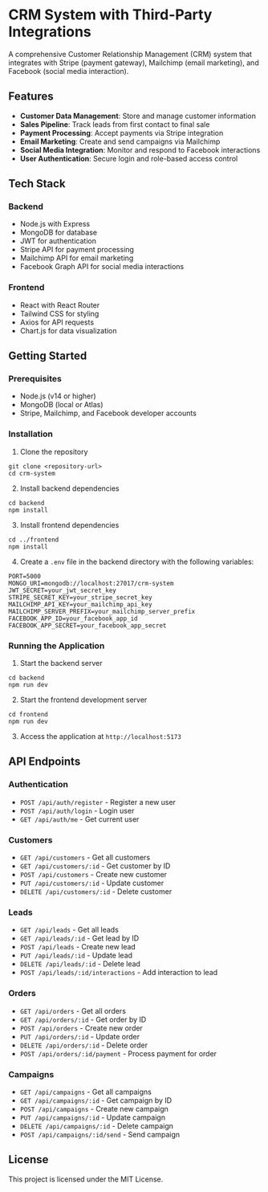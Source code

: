 # CRM System with Third-Party Integrations

A comprehensive Customer Relationship Management (CRM) system that integrates with Stripe (payment gateway), Mailchimp (email marketing), and Facebook (social media interaction).

## Features

- **Customer Data Management**: Store and manage customer information
- **Sales Pipeline**: Track leads from first contact to final sale
- **Payment Processing**: Accept payments via Stripe integration
- **Email Marketing**: Create and send campaigns via Mailchimp
- **Social Media Integration**: Monitor and respond to Facebook interactions
- **User Authentication**: Secure login and role-based access control

## Tech Stack

### Backend
- Node.js with Express
- MongoDB for database
- JWT for authentication
- Stripe API for payment processing
- Mailchimp API for email marketing
- Facebook Graph API for social media interactions

### Frontend
- React with React Router
- Tailwind CSS for styling
- Axios for API requests
- Chart.js for data visualization

## Getting Started

### Prerequisites
- Node.js (v14 or higher)
- MongoDB (local or Atlas)
- Stripe, Mailchimp, and Facebook developer accounts

### Installation

1. Clone the repository
```
git clone <repository-url>
cd crm-system
```

2. Install backend dependencies
```
cd backend
npm install
```

3. Install frontend dependencies
```
cd ../frontend
npm install
```

4. Create a `.env` file in the backend directory with the following variables:
```
PORT=5000
MONGO_URI=mongodb://localhost:27017/crm-system
JWT_SECRET=your_jwt_secret_key
STRIPE_SECRET_KEY=your_stripe_secret_key
MAILCHIMP_API_KEY=your_mailchimp_api_key
MAILCHIMP_SERVER_PREFIX=your_mailchimp_server_prefix
FACEBOOK_APP_ID=your_facebook_app_id
FACEBOOK_APP_SECRET=your_facebook_app_secret
```

### Running the Application

1. Start the backend server
```
cd backend
npm run dev
```

2. Start the frontend development server
```
cd frontend
npm run dev
```

3. Access the application at `http://localhost:5173`

## API Endpoints

### Authentication
- `POST /api/auth/register` - Register a new user
- `POST /api/auth/login` - Login user
- `GET /api/auth/me` - Get current user

### Customers
- `GET /api/customers` - Get all customers
- `GET /api/customers/:id` - Get customer by ID
- `POST /api/customers` - Create new customer
- `PUT /api/customers/:id` - Update customer
- `DELETE /api/customers/:id` - Delete customer

### Leads
- `GET /api/leads` - Get all leads
- `GET /api/leads/:id` - Get lead by ID
- `POST /api/leads` - Create new lead
- `PUT /api/leads/:id` - Update lead
- `DELETE /api/leads/:id` - Delete lead
- `POST /api/leads/:id/interactions` - Add interaction to lead

### Orders
- `GET /api/orders` - Get all orders
- `GET /api/orders/:id` - Get order by ID
- `POST /api/orders` - Create new order
- `PUT /api/orders/:id` - Update order
- `DELETE /api/orders/:id` - Delete order
- `POST /api/orders/:id/payment` - Process payment for order

### Campaigns
- `GET /api/campaigns` - Get all campaigns
- `GET /api/campaigns/:id` - Get campaign by ID
- `POST /api/campaigns` - Create new campaign
- `PUT /api/campaigns/:id` - Update campaign
- `DELETE /api/campaigns/:id` - Delete campaign
- `POST /api/campaigns/:id/send` - Send campaign

## License

This project is licensed under the MIT License.
